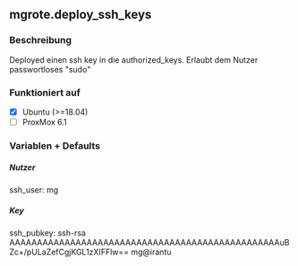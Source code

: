## mgrote.deploy_ssh_keys

### Beschreibung
Deployed einen ssh key in die authorized_keys.
Erlaubt dem Nutzer passwortloses "sudo"

### Funktioniert auf
- [x] Ubuntu (>=18.04)
- [ ] ProxMox 6.1

### Variablen + Defaults
##### Nutzer
  ssh_user: mg
##### Key
  ssh_pubkey: ssh-rsa AAAAAAAAAAAAAAAAAAAAAAAAAAAAAAAAAAAAAAAAAAAAAAAAAuBZc+/pULaZefCgjKGL1zXIFFlw== mg@irantu
